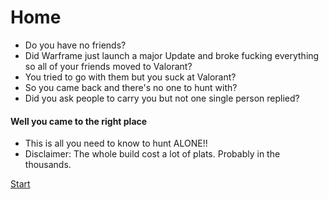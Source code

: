 # Home
- Do you have no friends?
- Did Warframe just launch a major Update and broke fucking everything so all of your friends moved to Valorant?
- You tried to go with them but you suck at Valorant?
- So you came back and there's no one to hunt with?
- Did you ask people to carry you but not one single person replied?

#### Well you came to the right place
- This is all you need to know to hunt ALONE!!
- Disclaimer: The whole build cost a lot of plats. Probably in the thousands.

[Start](gear.md)